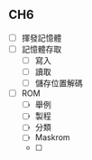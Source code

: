 ## CH6
- [ ] 揮發記憶體
- [ ] 記憶體存取
	- [ ] 寫入
	- [ ] 讀取
	- [ ] 儲存位置解碼
- [ ] ROM
	- [ ] 舉例
	- [ ] 製程
	- [ ] 分類
	- [ ] Maskrom
	- [ ] 



